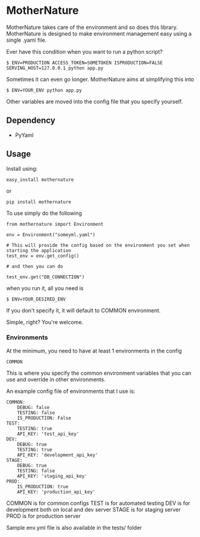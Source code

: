 # MotherNature

MotherNature takes care of the environment and so does this library.
MotherNature is designed to make environment management easy using a single .yaml file.

Ever have this condition when you want to run a python script?

``` 
$ ENV=PRODUCTION ACCESS_TOKEN=SOMETOKEN ISPRODUCTION=FALSE SERVING_HOST=127.0.0.1 python app.py 
```

Sometimes it can even go longer. MotherNature aims at simplifying this into

```
$ ENV=YOUR_ENV python app.py
```

Other variables are moved into the config file that you specify yourself.

## Dependency

* PyYaml

## Usage

Install using:

``` easy_install mothernature ```

or

``` pip install mothernature ```

To use simply do the following

```
from mothernature import Environment

env = Environment("someyml.yaml")

# This will provide the config based on the environment you set when starting the application
test_env = env.get_config()

# and then you can do

test_env.get("DB_CONNECTION")

```

when you run it, all you need is

```
$ ENV=YOUR_DESIRED_ENV
```

If you don't specify it, it will default to COMMON environment.

Simple, right? You're welcome.


### Environments

At the minimum, you need to have at least 1 environments in the config

```COMMON```

This is where you specify the common environment variables that you can use and override in other environments.

An example config file of environments that I use is:

```
COMMON:
    DEBUG: false
    TESTING: false
    IS_PRODUCTION: False
TEST:
    TESTING: true
    API_KEY: 'test_api_key'
DEV:
    DEBUG: true
    TESTING: true
    API_KEY: 'development_api_key'
STAGE:
    DEBUG: true
    TESTING: false
    API_KEY: 'staging_api_key'
PROD:
    IS_PRODUCTION: true
    API_KEY: 'production_api_key'
```

COMMON is for common configs
TEST is for automated testing
DEV is for development both on local and dev server
STAGE is for staging server
PROD is for production server

Sample env.yml file is also available in the tests/ folder